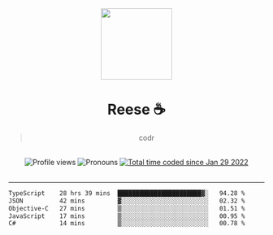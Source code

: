<div align='center'>
  <img src='https://avatars.githubusercontent.com/u/73779441?v=4' width='140' height='140' />
  <h1>Reese ☕️</h1>
  <blockquote>codr</blockquote>
  
  <br />
  
  <img alt="Profile views" src="https://komarev.com/ghpvc/?username=ruffpuff1" />
  <img alt='Pronouns' src='https://img.shields.io/endpoint?url=https://pronoundb.org/shields/61181f81be124c42b207bffd' />
  <a href="https://wakatime.com/@72bf611d-9557-4a85-aa1d-46f6a3346744"><img src="https://wakatime.com/badge/user/72bf611d-9557-4a85-aa1d-46f6a3346744.svg" alt="Total time coded since Jan 29 2022" /></a>
</div><br />

<hr />

<!--START_SECTION:waka-->

```txt
TypeScript    28 hrs 39 mins  ███████████████████████▓░   94.28 %
JSON          42 mins         ▓░░░░░░░░░░░░░░░░░░░░░░░░   02.32 %
Objective-C   27 mins         ▒░░░░░░░░░░░░░░░░░░░░░░░░   01.51 %
JavaScript    17 mins         ▒░░░░░░░░░░░░░░░░░░░░░░░░   00.95 %
C#            14 mins         ▒░░░░░░░░░░░░░░░░░░░░░░░░   00.78 %
```

<!--END_SECTION:waka-->
